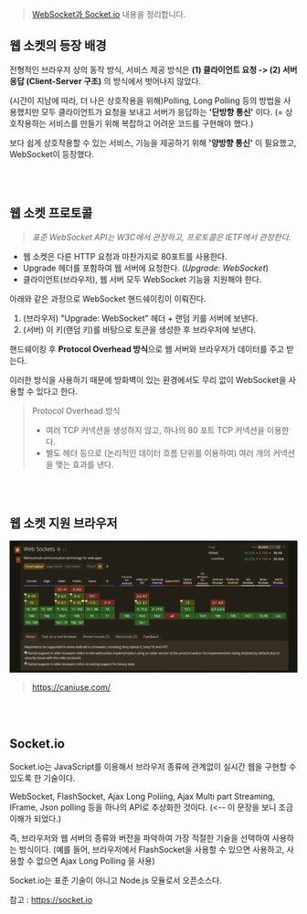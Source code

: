 
> [WebSocket과 Socket.io](https://d2.naver.com/helloworld/1336) 내용을 정리합니다.

## 웹 소켓의 등장 배경

전형적인 브라우저 상의 동작 방식, 서비스 제공 방식은 **(1) 클라이언트 요청 -> (2) 서버 응답 (Client-Server 구조)** 의 방식에서 벗어나지 않았다. 

(시간이 지남에 따라, 더 나은 상호작용을 위해)Polling, Long Polling 등의 방법을 사용했지만 모두 클라이언트가 요청을 보내고 서버가 응답하는 **'단방향 통신'** 이다. (= 상호작용하는 서비스를 만들기 위해 복잡하고 어려운 코드를 구현해야 했다.)

보다 쉽게 상호작용할 수 있는 서비스, 기능을 제공하기 위해 **'양방향 통신'** 이 필요했고, WebSocket이 등장했다.

<br><br>

## 웹 소켓 프로토콜

> *표준 WebSocket API는 W3C에서 관장하고, 프로토콜은 IETF에서 관장한다.*

- 웹 소켓은 다른 HTTP 요청과 마찬가지로 80포트를 사용한다.
- Upgrade 헤더를 포함하여 웹 서버에 요청한다. (*Upgrade: WebSocket*)
- 클라이언트(브라우저), 웹 서버 모두 WebSocket 기능을 지원해야 한다.

아래와 같은 과정으로 WebSocket 핸드쉐이킹이 이뤄진다.

1. (브라우저) "Upgrade: WebSocket" 헤더 + 랜덤 키를 서버에 보낸다.
2. (서버) 이 키(랜덤 키)를 바탕으로 토큰을 생성한 후 브라우저에 보낸다.

핸드쉐이킹 후 **Protocol Overhead 방식**으로 웹 서버와 브라우저가 데이터를 주고 받는다.

이러한 방식을 사용하기 때문에 방화벽이 있는 환경에서도 무리 없이 WebSocket을 사용할 수 있다고 한다.

> Protocol Overhead 방식 <br>
> - 여러 TCP 커넥션을 생성하지 않고, 하나의 80 포트 TCP 커넥션을 이용한다.
> - 별도 헤더 등으로 (논리적인 데이터 흐름 단위를 이용하여) 여러 개의 커넥션을 맺는 효과를 낸다.

<br><br>

## 웹 소켓 지원 브라우저

![](../images/[ETC]%20WebSocket_15.png)

> https://caniuse.com/

<br><br>

## Socket.io

Socket.io는 JavaScript를 이용해서 브라우저 종류에 관계없이 실시간 웹을 구현할 수 있도록 한 기술이다. 

WebSocket, FlashSocket, Ajax Long Poliing, Ajax Multi part Streaming, IFrame, Json polling 등을 하나의 API로 추상화한 것이다. (<-- 이 문장을 보니 조금 이해가 되었다.) 

즉, 브라우저와 웹 서버의 종류와 버전을 파악하여 가장 적절한 기술을 선택하여 사용하는 방식이다. (예를 들어, 브라우저에서 FlashSocket을 사용할 수 있으면 사용하고, 사용할 수 없으면 Ajax Long Polling 을 사용)

Socket.io는 표준 기술이 아니고 Node.js 모듈로서 오픈소스다.

참고 : https://socket.io